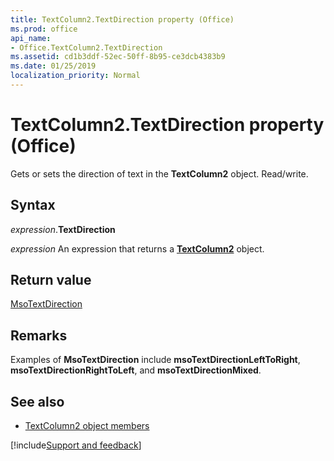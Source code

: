 ```yaml
---
title: TextColumn2.TextDirection property (Office)
ms.prod: office
api_name:
- Office.TextColumn2.TextDirection
ms.assetid: cd1b3ddf-52ec-50ff-8b95-ce3dcb4383b9
ms.date: 01/25/2019
localization_priority: Normal
---
```



# TextColumn2.TextDirection property (Office)

Gets or sets the direction of text in the **TextColumn2** object. Read/write.


## Syntax

_expression_.**TextDirection**

_expression_ An expression that returns a **[TextColumn2](Office.TextColumn2.md)** object.


## Return value

[MsoTextDirection](office.msotextdirection.md)


## Remarks

Examples of **MsoTextDirection** include **msoTextDirectionLeftToRight**, **msoTextDirectionRightToLeft**, and **msoTextDirectionMixed**.


## See also

- [TextColumn2 object members](overview/Library-Reference/textcolumn2-members-office.md)



[!include[Support and feedback](~/includes/feedback-boilerplate.md)]